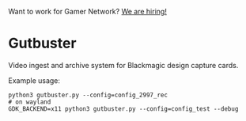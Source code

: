 Want to work for Gamer Network? [We are hiring!](http://www.gamesindustry.biz/jobs/gamer-network)

# Gutbuster

Video ingest and archive system for Blackmagic design capture cards.

Example usage:

```
python3 gutbuster.py --config=config_2997_rec
# on wayland
GDK_BACKEND=x11 python3 gutbuster.py --config=config_test --debug

```
